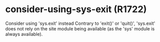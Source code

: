 # consider-using-sys-exit (R1722)

Consider using 'sys.exit' instead Contrary to 'exit()' or 'quit()',
'sys.exit' does not rely on the site module being available (as the
'sys' module is always available).

